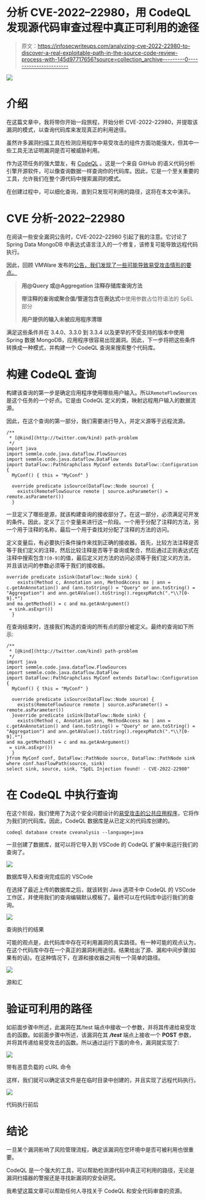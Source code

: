 # 分析 CVE-2022–22980，用 CodeQL 发现源代码审查过程中真正可利用的途径

> 原文：<https://infosecwriteups.com/analyzing-cve-2022-22980-to-discover-a-real-exploitable-path-in-the-source-code-review-process-with-145d97717656?source=collection_archive---------0----------------------->

![](img/4348221252f0fb455a28b4e3de14e131.png)

# 介绍

在这篇文章中，我将带你开始一段旅程，开始分析 CVE-2022–22980，并提取该漏洞的模式，以查询代码库来发现真正的利用途径。

虽然许多漏洞扫描工具在检测应用程序中易受攻击的组件方面功能强大，但其中一些工具无法证明漏洞是否可被威胁利用。

作为这项任务的强大盟友，有 [CodeQL](https://codeql.github.com/) 。这是一个来自 GitHub 的语义代码分析引擎开源软件，可以像查询数据一样查询你的代码库。因此，它是一个至关重要的工具，允许我们在整个源代码中搜索漏洞的模式。

在创建过程中，可以细化查询，直到只发现可利用的路径，这将在本文中演示。

# CVE 分析-2022–22980

在阅读一些安全漏洞公告时，CVE-2022–22980 引起了我的注意。它讨论了 Spring Data MongoDB 中表达式语言注入的一个修复，该修复可能导致远程代码执行。

因此，回顾 VMWare 发布的[公告，我们发现了一些可能导致易受攻击情形的要点。](https://tanzu.vmware.com/security/cve-2022-22980)

> **用@Query 或@Aggregation 注释存储库查询方法**
> 
> **带注释的查询或聚合值/管道包含在表达式**中使用参数占位符语法的 SpEL 部分
> 
> **用户提供的输入未被应用程序清理**

满足这些条件并在 3.4.0、3.3.0 到 3.3.4 以及更早的不受支持的版本中使用 Spring 数据 MongoDB，应用程序很容易出现漏洞。因此，下一步将把这些条件转换成一种模式，并构建一个 CodeQL 查询来搜索整个代码库。

# 构建 CodeQL 查询

构建该查询的第一步是确定应用程序使用哪些用户输入。所以`RemoteFlowSources`是这个任务的一个好点。它是由 CodeQL 定义的类，映射远程用户输入的数据流源。

因此，在这个查询的第一部分，我们需要进行导入，并定义源等于远程流源。

```
/**
 * [@kind](http://twitter.com/kind) path-problem
 */
import java
import semmle.code.java.dataflow.FlowSources
import semmle.code.java.dataflow.DataFlow
import DataFlow::PathGraphclass MyConf extends DataFlow::Configuration {
  MyConf() { this = "MyConf" }

  override predicate isSource(DataFlow::Node source) {
    exists(RemoteFlowSource remote | source.asParameter() = remote.asParameter())
  }
```

一旦定义了哪些是源，就该构建查询的接收部分了。在这一部分，必须满足可开发的条件。因此，定义了三个变量来进行这一阶段。一个用于分配了注释的方法，另一个用于注释的名称，最后一个用于查找对分配了注释的方法的访问。

定义变量后，有必要执行条件操作来找到正确的接收器。首先，比较方法注释是否等于我们定义的注释，然后比较注释是否等于查询或聚合，然后通过正则表达式在注释中搜索包含`?[0-9]`的值，最后定义对方法的访问必须等于我们定义的方法，并且该访问的参数必须等于我们的接收器。

```
override predicate isSink(DataFlow::Node sink) {
    exists(Method c, Annotation ann, MethodAccess ma | ann = c.getAnAnnotation() and (ann.toString() = "Query" or ann.toString() = "Aggregation") and ann.getAValue().toString().regexpMatch(".*\\?[0-9].*")
and ma.getMethod() = c and ma.getAnArgument()
 = sink.asExpr())
  }
```

在查询结束时，连接我们构造的查询的所有点的部分被定义。最终的查询如下所示:

```
/**
 * [@kind](http://twitter.com/kind) path-problem
 */
import java
import semmle.code.java.dataflow.FlowSources
import semmle.code.java.dataflow.DataFlow
import DataFlow::PathGraphclass MyConf extends DataFlow::Configuration {
  MyConf() { this = "MyConf" }

  override predicate isSource(DataFlow::Node source) {
    exists(RemoteFlowSource remote | source.asParameter() = remote.asParameter())
  }override predicate isSink(DataFlow::Node sink) {
    exists(Method c, Annotation ann, MethodAccess ma | ann = c.getAnAnnotation() and (ann.toString() = "Query" or ann.toString() = "Aggregation") and ann.getAValue().toString().regexpMatch(".*\\?[0-9].*")
and ma.getMethod() = c and ma.getAnArgument()
 = sink.asExpr())
  }
}from MyConf conf, DataFlow::PathNode source, DataFlow::PathNode sink
where conf.hasFlowPath(source, sink)
select sink, source, sink, "SpEL Injection found! - CVE-2022-22980"
```

# 在 CodeQL 中执行查询

在这个阶段，我们使用了为这个安全问题设计的[易受攻击的公共应用程序](https://github.com/li8u99/Spring-Data-Mongodb-Demo)，它将作为我们的代码库。因此，CodeQL 数据库是从已定义的代码库创建的。

```
codeql database create cveanalysis --language=java
```

一旦创建了数据库，就可以将它导入到 VSCode 的 CodeQL 扩展中来运行我们的查询了。

![](img/2363d339508af242a223335f0d7c5684.png)

数据库导入和查询完成后的 VSCode

在选择了最近上传的数据库之后，就该转到 Java 选项卡中 CodeQL 的 VSCode 工作区，并使用我们的查询编辑默认模板了。最终可以在代码库中运行我们的查询。

![](img/404c809ab14bda1d74d443cbc448a40a.png)

查询执行的结果

可能的观点是，此代码库中存在可利用漏洞的真实路径。有一种可能的观点认为，在这个代码库中存在一个真正的漏洞利用途径。结果给出了源、漏和中间步骤(如果有的话)。在这种情况下，在源和接收器之间有一个简单的路径。

![](img/9f421ddd507aeac64d05b73c2a989848.png)

源和汇

# 验证可利用的路径

如前面步骤中所述，此漏洞在其/test 端点中接收一个参数，并将其传递给易受攻击的函数。如前面步骤中所述，该漏洞在其 ***/test*** 端点上接收一个 **POST** 参数，并将其传递给易受攻击的函数。所以通过运行下面的命令，漏洞就实现了:

![](img/d4e924ea6b32de0d936233848fe98318.png)

带有恶意负载的 cURL 命令

这样，我们就可以确定该文件是在临时目录中创建的，并且实现了远程代码执行。

![](img/d60670f38d628dbd2b8f8d015fbb73a9.png)

代码执行前后

# 结论

一旦某个漏洞影响了风险管理流程，确定该漏洞在您环境中是否可被利用也很重要。

CodeQL 是一个强大的工具，可以帮助检测源代码中真正可利用的路径，无论是漏洞扫描器的警报还是寻找新漏洞的安全研究。

我希望这篇文章可以帮助任何人寻找关于 CodeQL 和安全代码审查的资源。